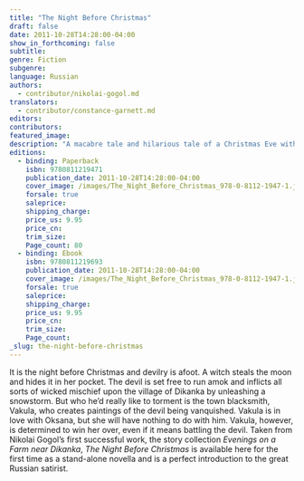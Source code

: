 ```yaml
---
title: "The Night Before Christmas"
draft: false
date: 2011-10-28T14:28:00-04:00
show_in_forthcoming: false
subtitle:
genre: Fiction
subgenre:
language: Russian
authors:
  - contributor/nikolai-gogol.md
translators:
  - contributor/constance-garnett.md
editors:
contributors:
featured_image:
description: "A macabre tale and hilarious tale of a Christmas Eve with the devil and a romantic twist. "
editions:
  - binding: Paperback
    isbn: 9780811219471
    publication_date: 2011-10-28T14:28:00-04:00
    cover_image: /images/The_Night_Before_Christmas_978-0-8112-1947-1.jpg
    forsale: true
    saleprice:
    shipping_charge:
    price_us: 9.95
    price_cn:
    trim_size:
    Page_count: 80
  - binding: Ebook
    isbn: 9780811219693
    publication_date: 2011-10-28T14:28:00-04:00
    cover_image: /images/The_Night_Before_Christmas_978-0-8112-1947-1.jpg
    forsale: true
    saleprice:
    shipping_charge:
    price_us: 9.95
    price_cn:
    trim_size:
    Page_count:
_slug: the-night-before-christmas
---
```


It is the night before Christmas and devilry is afoot. A witch steals the moon and hides it in her pocket. The devil is set free to run amok and inflicts all sorts of wicked mischief upon the village of Dikanka by unleashing a snowstorm. But who he’d really like to torment is the town blacksmith, Vakula, who creates paintings of the devil being vanquished. Vakula is in love with Oksana, but she will have nothing to do with him. Vakula, however, is determined to win her over, even if it means battling the devil. Taken from Nikolai Gogol’s first successful work, the story collection _Evenings on a Farm near Dikanka_, _The Night Before Christmas_ is available here for the first time as a stand-alone novella and is a perfect introduction to the great Russian satirist.

